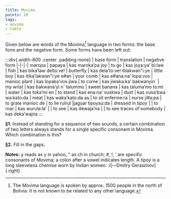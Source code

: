 ```yaml
---
title: Movima
points: 20
tags:
- movima
- table
---
```


Given below are words of the Movima[^1] language in two forms\: the base form and the negative
form. Some forms have been left out\:

:::div{.width-800 .center .padding-none}
| base form | translation | negative form
|-|-|-|
maropa | papaya | kas maroka’pa
joy | to go | kas joya\:ya’
bi\:law | fish | kas bika’law
delto\:ve! | butterfly | kas dela’to\:ve!
itilakwan"i\:ye | little boy | kas itika’lakwan"i\:ye
e#an | your comb | kas e#ana\:na’
lopa\:vos | manioc plant | kas lopaka’vos
jiwa | to come | kas jiwaka\:ka’
bakwanyin´ | my wrist | kas bakwana’yi n´
talummo | sweet banana | kas taluma’mo
to\:mi | water | kas toka’mi
en | to stand | kas ena\:na’
vuskwa | dust | kas vusa’kwa
wa\:kato\:da | meat | kas waka’kato\:da
as | to sit 
enferme\:ra | nurse
ji#a\:pa | to grate manioc
de | to lie
rulrul  |jaguar
tipoysu\:da | dressed in *tipoy*
| | to roar | kas wurula\:la’
| | to see | kas dewaja’na
| | to see traces of somebody | kas deka’wajna
:::

**§1.** Instead of standing for a sequence of two sounds, a certain combination of two letters always
stands for a single specific consonant in Movima. Which combination is this?

**§2.** Fill in the gaps.

**Notes\:**
y reads as y in yahoo, " as ch in church; #, !, ’ are specific consonants of Movima; a colon
after a vowel indicates length.
A *tipoy* is a long sleeveless chemise worn by Indian women.
:i[—Dmitry Gerasimov]{.right}

[^1]:  The Movima language is spoken by approx. 1500 people in the north of Bolivia. It is not known to be related to any
other language.